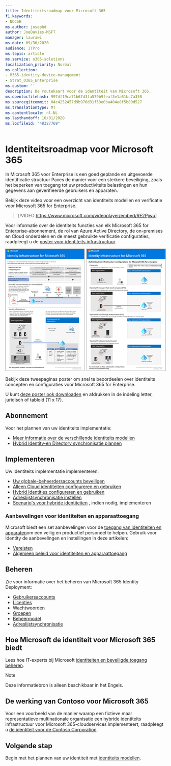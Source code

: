```yaml
---
title: Identiteitsroadmap voor Microsoft 365
f1.keywords:
- NOCSH
ms.author: josephd
author: JoeDavies-MSFT
manager: laurawi
ms.date: 09/30/2020
audience: ITPro
ms.topic: article
ms.service: o365-solutions
localization_priority: Normal
ms.collection:
- M365-identity-device-management
- Strat_O365_Enterprise
ms.custom: ''
description: De routekaart voor de identiteit van Microsoft 365.
ms.openlocfilehash: 997df19ca71b67d3fa579b9feaf3e1a61bc7a358
ms.sourcegitcommit: 04c4252457d9b976d31f53e0ba404e8f5b80d527
ms.translationtype: MT
ms.contentlocale: nl-NL
ms.lasthandoff: 10/01/2020
ms.locfileid: "48327769"
---
```

# <a name="identity-roadmap-for-microsoft-365"></a>Identiteitsroadmap voor Microsoft 365

In Microsoft 365 voor Enterprise is een goed geplande en uitgevoerde identificatie structuur Paves de manier voor een sterkere beveiliging, zoals het beperken van toegang tot uw productiviteits belastingen en hun gegevens aan geverifieerde gebruikers en apparaten.

Bekijk deze video voor een overzicht van identiteits modellen en verificatie voor Microsoft 365 for Enterprise.

<p> </p>

> [!VIDEO https://www.microsoft.com/videoplayer/embed/RE2Pjwu]

Voor informatie over de identiteits functies van elk Microsoft 365 for Enterprise-abonnement, de rol van Azure Active Directory, de on-premises en Cloud onderdelen en de meest gebruikte verificatie configuraties, raadpleegt u de [poster voor identiteits infrastructuur](../downloads/m365e-identity-infra.pdf).

[![De poster Identiteitsinfrastructuur](../downloads/m365e-identity-infra.png)](../downloads/m365e-identity-infra.pdf)

Bekijk deze tweepaginas poster om snel te beoordeelen over identiteits concepten en configuraties voor Microsoft 365 for Enterprise.

U kunt [deze poster ook downloaden](https://github.com/MicrosoftDocs/microsoft-365-docs/raw/public/microsoft-365/downloads/m365e-identity-infra.pdf) en afdrukken in de indeling letter, juridisch of tabloid (11 x 17).

## <a name="plan"></a>Abonnement

Voor het plannen van uw identiteits implementatie:

- [Meer informatie over de verschillende identiteits modellen](about-microsoft-365-identity.md)
- [Hybrid Identity-en Directory synchronisatie plannen](plan-for-directory-synchronization.md)

## <a name="deploy"></a>Implementeren

Uw identiteits implementatie implementeren:

- [Uw globale-beheerdersaccounts beveiligen](protect-your-global-administrator-accounts.md)
- [Alleen Cloud identiteiten configureren en gebruiken](cloud-only-identities.md)
- [Hybrid Identities configureren en gebruiken](prepare-for-directory-synchronization.md)
- [Adreslijstsynchronisatie instellen](set-up-directory-synchronization.md)
- [Scenario's voor hybride identiteiten](hybrid-solutions.md) , indien nodig, implementeren

### <a name="identity-and-device-access-recommendations"></a>Aanbevelingen voor identiteiten en apparaattoegang

Microsoft biedt een set aanbevelingen voor de [toegang van identiteiten en apparaten](microsoft-365-policies-configurations.md)om een veilig en productief personeel te helpen. Gebruik voor Identity de aanbevelingen en instellingen in deze artikelen:

- [Vereisten](identity-access-prerequisites.md)
- [Algemeen beleid voor identiteiten en apparaattoegang](identity-access-policies.md)

## <a name="manage"></a>Beheren

Zie voor informatie over het beheren van Microsoft 365 Identity Deployment:

- [Gebruikersaccounts](manage-microsoft-365-accounts.md)
- [Licenties](assign-licenses-to-user-accounts.md)
- [Wachtwoorden](manage-microsoft-365-passwords.md)
- [Groepen](manage-microsoft-365-groups.md)
- [Beheermodel](manage-microsoft-365-identity-governance.md)
- [Adreslijstsynchronisatie](view-directory-synchronization-status.md)

## <a name="how-microsoft-does-identity-for-microsoft-365"></a>Hoe Microsoft de identiteit voor Microsoft 365 biedt

Lees hoe IT-experts bij Microsoft [identiteiten en beveiligde toegang beheren](https://www.microsoft.com/en-us/itshowcase/managing-user-identities-and-secure-access-at-microsoft).

>[!Note]
>Deze informatiebron is alleen beschikbaar in het Engels.
>

## <a name="how-contoso-did-identity-for-microsoft-365"></a>De werking van Contoso voor Microsoft 365

Voor een voorbeeld van de manier waarop een fictieve maar representatieve multinationale organisatie een hybride identiteits infrastructuur voor Microsoft 365-cloudservices implementeert, raadpleegt u [de identiteit voor de Contoso Corporation](contoso-identity.md).

## <a name="next-step"></a>Volgende stap

Begin met het plannen van uw identiteit met [identiteits modellen](about-microsoft-365-identity.md).

